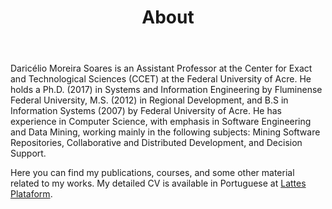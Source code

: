 ﻿---
layout: page      
title: About   
comments: yes   
permalink: /about/   
---   



Daricélio Moreira Soares is an Assistant Professor at the Center for Exact and Technological Sciences (CCET) at the Federal University of Acre. He holds a Ph.D. (2017) in Systems and Information Engineering by Fluminense Federal University, M.S. (2012) in Regional Development, and B.S in Information Systems (2007) by Federal University of Acre. He has experience in Computer Science, with emphasis in Software Engineering and Data Mining, working mainly in the following subjects: Mining Software Repositories, Collaborative and Distributed Development, and Decision Support.

Here you can find my publications, courses, and some other material related to my works. My detailed CV is available in Portuguese at <a href="http://lattes.cnpq.br/7376671815596508">Lattes Plataform</a>.
